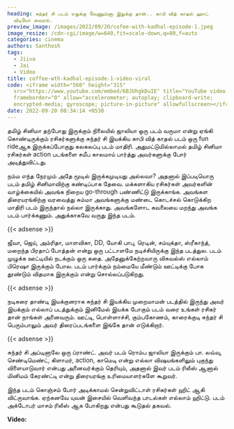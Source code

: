 ```yaml
---
heading: சுந்தர் சி படம் எதுக்கு வேணும்னா இதுக்கு தான்.. காபி வித் காதல் ஹாட்
  வீடியோ வைரல்.
preview_image: /images/2022/09/20/cofee-with-kadhal-episode-1.jpeg
image_resize: /cdn-cgi/image/w=640,fit=scale-down,q=80,f=auto
categories: cinema
authors: Santhosh
tags:
  - Jiiva
  - Jai
  - Video
title: coffee-wth-kadhal-episode-1-video-viral
code: <iframe width="560" height="315"
  src="https://www.youtube.com/embed/6BJUhgkDuIE" title="YouTube video player"
  frameborder="0" allow="accelerometer; autoplay; clipboard-write;
  encrypted-media; gyroscope; picture-in-picture" allowfullscreen></iframe>
date: 2022-09-20 08:34:14 +0530
---
```

தமிழ் சினிமா தற்போது இருக்கும் நிலையில் ஜாலியா ஒரு படம் வருமா என்று ஏங்கி கொண்டிருக்கும் ரசிகர்களுக்கு சுந்தர் சி இயக்கிய காபி வித் காதல் படம் ஒரு fun rideஆக இருக்கப்போகுது கலகலப்பு படம் மாதிரி. அதுமட்டுமில்லாமல் தமிழ் சினிமா ரசிகர்கள் action படங்களை சமீப காலமாய் பார்த்து அவர்களுக்கு போர் அடித்துவிட்டது.

நம்ம எந்த நேரமும் அதே மூடில் இருக்கமுடியது அல்லவா? அதனால் இப்படியொரு படம் தமிழ் சினிமாவிற்கு கண்டிப்பாக தேவை. மக்களாகிய ரசிகர்கள் அவர்களின் வாழ்க்கையில் அவங்க நிறைய go-through பண்ணிட்டு இருக்காங்க. அவங்கள திரையரங்கிற்கு வரவைத்து சும்மா அவங்களுக்கு மண்டை கொடச்சல் கொடுக்கிற மாதிரி படம் இருந்தால் நல்லா இருக்காது. அவங்களோட கவலையை மறந்து அவங்க படம் பார்க்கணும். அதுக்காகவே வருது இந்த படம்.

{{< adsense >}}

ஜீவா, ஜெய், அம்ரிதா, மாளவிகா, DD, யோகி பாபு, ரெடின், சம்யுக்தா, ஸ்ரீகாந்த், மறைந்த பிரதாப் போத்தன் என்று ஒரு பட்டாளமே நடிச்சியிருக்கு  இந்த படத்துல. படம் முழுக்க ஊட்டியில் நடக்கும் ஒரு கதை. அதேனுக்கேற்றவாரு விசுவல்ஸ் எல்லாம் பிரெஷா இருக்கும் போல. படம் பார்க்கும் நம்மையே மீண்டும் ஊட்டிக்கு போக தூண்டும் விதமாக இருக்கும் என்று சொல்லப்படுகிறது.

{{< adsense >}}

நடிகரை தாண்டி இயக்குனராக சுந்தர் சி இயக்கிய முறைமாமன் படத்தில் இருந்து அவர் இயக்கும் எல்லாப் படத்துக்கும் இனிமேல் இயக்க போகும் படம் வரை உங்கள் ரசிகர் தான் நாங்கள் அனைவரும். ஊட்டி, பொள்ளாச்சி, கும்பகோணம், காரைக்குடி சுந்தர் சி பெரும்பாலும் அவர் திரைப்படங்களை இங்கே தான் எடுக்கிறார்.

{{< adsense >}}

சுந்தர் சி அப்டினாலே ஒரு ப்ராண்ட். அவர் படம் ரொம்ப ஜாலியா இருக்கும் பா. லவ்வு, செண்டிமெண்ட், கிளாமர், action, காமெடி என்று எல்லா விஷயங்களிலும் புகுந்து விளையாடுவார் என்பது அனைவர்க்கும் தெரியும், அதனால் இவர் படம் ரிலீஸ் ஆனால் மினிமம் கேரண்ட்டி என்று திரையரங்கு உரிமையாளர்களே கூறுவர். 

இந்த படம் கொஞ்சம் போர் அடிக்காமல் சென்றுவிட்டாள் ரசிகர்கள் ஹிட் ஆகி விட்ருவாங்க. ஏற்கனவே யுவன் இசையில் வெளிவந்த பாடல்கள் எல்லாம் ஹிட்டு. படம் அக்டோபர் மாசம் ரிலீஸ் ஆக போகிறது என்பது கூடுதல் தகவல். 

**Video:**